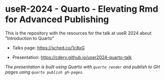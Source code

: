 
# useR-2024 - Quarto - Elevating Rmd for Advanced Publishing

<!-- badges: start -->
<!-- badges: end -->

This is the repository with the resources for the talk at useR 2024 about "Introduction to Quarto"

* Talks page: https://sched.co/1c8xG

* Presentation: https://cderv.github.io/user2024-quarto-talk

_The presentation is built using Quarto with `quarto render` and publish to GH pages using `quarto publish gh-pages`._
